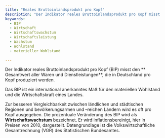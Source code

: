 ```yaml
---
title: "Reales Bruttoinlandsprodukt pro Kopf"
description: "Der Indikator reales Bruttoinlandsprodukt pro Kopf misst den Gesamtwert aller Waren und Dienstleistungen, die in einer Volkswirtschaft pro Kopf produziert werden."
keywords:
  - BIP
  - Wirtschaft
  - Wirtschaftswachstum
  - Wirtschaftsleistung
  - Wachstum
  - Wohlstand
  - materieller Wohlstand
  
---
```


<!-- Prologue start -->

Der Indikator reales Bruttoinlandsprodukt pro Kopf (BIP) misst den ** Gesamtwert aller Waren und Dienstleistungen**, die in Deutschland pro Kopf produziert werden.

Das BIP ist ein international anerkanntes Maß für den materiellen Wohlstand und die Wirtschaftskraft eines Landes. 

Zur besseren Vergleichbarkeit zwischen ländlichen und städtischen Regionen und bevölkerungsarmen und –reichen Ländern wird es oft pro Kopf ausgegeben. Die prozentuale Veränderung des BIP wird als **Wirtschaftswachstum** bezeichnet.
Er wird inflationsbereinigt, hier in Preisen von 2010, dargestellt. Datengrundlage ist die Volkswirtschaftliche Gesamtrechnung (VGR) des Statistischen Bundesamtes.


<!-- Prologue end -->

<!--ChartList-->


